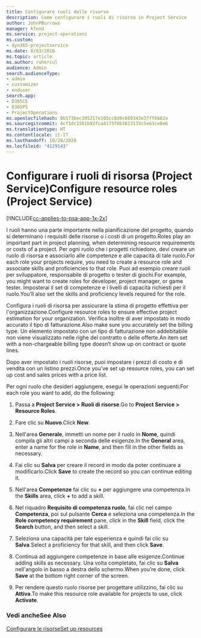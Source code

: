 ```yaml
---
title: Configurare ruoli delle risorse
description: Come configurare i ruoli di risorsa in Project Service
author: JohnPBurrows
manager: kfend
ms.service: project-operations
ms.custom:
- dyn365-projectservice
ms.date: 8/03/2018
ms.topic: article
ms.author: ruhercul
audience: Admin
search.audienceType:
- admin
- customizer
- enduser
search.app:
- D365CE
- D365PS
- ProjectOperations
ms.openlocfilehash: 0b573bec395217e105cc8d9c669343e37ff6662e
ms.sourcegitcommit: 4cf1dc1561b92fca4175f0b3813133c5e63ce8e6
ms.translationtype: HT
ms.contentlocale: it-IT
ms.lasthandoff: 10/28/2020
ms.locfileid: "4129143"
---
```

# <a name="configure-resource-roles-project-service"></a><span data-ttu-id="5032b-103">Configurare i ruoli di risorsa (Project Service)</span><span class="sxs-lookup"><span data-stu-id="5032b-103">Configure resource roles (Project Service)</span></span>

[!INCLUDE[cc-applies-to-psa-app-1x-2x](../includes/cc-applies-to-psa-app-1x-2x.md)]

<span data-ttu-id="5032b-104">I ruoli hanno una parte importante nella pianificazione del progetto, quando si determinano i requisiti delle risorse o i costi di un progetto.</span><span class="sxs-lookup"><span data-stu-id="5032b-104">Roles play an important part in project planning, when determining resource requirements or costs of a project.</span></span> <span data-ttu-id="5032b-105">Per ogni ruolo che i progetti richiedono, devi creare un ruolo di risorsa e associarlo alle competenze e alle capacità di tale ruolo.</span><span class="sxs-lookup"><span data-stu-id="5032b-105">For each role your projects require, you need to create a resource role and associate skills and proficiencies to that role.</span></span> <span data-ttu-id="5032b-106">Puoi ad esempio creare ruoli per sviluppatore, responsabile di progetto o tester di giochi.</span><span class="sxs-lookup"><span data-stu-id="5032b-106">For example, you might want to create roles for developer, project manager, or game tester.</span></span> <span data-ttu-id="5032b-107">Imposterai il set di competenze e i livelli di capacità richiesti per il ruolo.</span><span class="sxs-lookup"><span data-stu-id="5032b-107">You’ll also set the skills and proficiency levels required for the role.</span></span>  
  
 <span data-ttu-id="5032b-108">Configura i ruoli di risorsa per assicurare la stima di progetto effettiva per l'organizzazione.</span><span class="sxs-lookup"><span data-stu-id="5032b-108">Configure resource roles to ensure effective project estimation for your organization.</span></span>  <span data-ttu-id="5032b-109">Verifica inoltre di aver impostato in modo accurato il tipo di fatturazione.</span><span class="sxs-lookup"><span data-stu-id="5032b-109">Also make sure you accurately set the billing type.</span></span> <span data-ttu-id="5032b-110">Un elemento impostato con un tipo di fatturazione non addebitabile non viene visualizzato nelle righe del contratto o delle offerte.</span><span class="sxs-lookup"><span data-stu-id="5032b-110">An item set with a non-chargeable billing type doesn’t show up on contract or quote lines.</span></span>  
  
 <span data-ttu-id="5032b-111">Dopo aver impostato i ruoli risorse, puoi impostare i prezzi di costo e di vendita con un listino prezzi.</span><span class="sxs-lookup"><span data-stu-id="5032b-111">Once you’ve set up resource roles, you can set up cost and sales prices with a price list.</span></span>  
  
 <span data-ttu-id="5032b-112">Per ogni ruolo che desideri aggiungere, esegui le operazioni seguenti:</span><span class="sxs-lookup"><span data-stu-id="5032b-112">For each role you want to add, do the following:</span></span>  
  
1.  <span data-ttu-id="5032b-113">Passa a **Project Service > Ruoli di risorse**.</span><span class="sxs-lookup"><span data-stu-id="5032b-113">Go to **Project Service > Resource Roles**.</span></span>  
  
2.  <span data-ttu-id="5032b-114">Fare clic su **Nuovo**.</span><span class="sxs-lookup"><span data-stu-id="5032b-114">Click **New**.</span></span>  
  
3.  <span data-ttu-id="5032b-115">Nell'area **Generale**, immetti un nome per il ruolo in **Nome**, quindi compila gli altri campi a seconda delle esigenze.</span><span class="sxs-lookup"><span data-stu-id="5032b-115">In the **General** area, enter a name for the role in **Name**, and then fill in the other fields as necessary.</span></span>  
  
4.  <span data-ttu-id="5032b-116">Fai clic su **Salva** per creare il record in modo da poter continuare a modificarlo.</span><span class="sxs-lookup"><span data-stu-id="5032b-116">Click **Save** to create the record so you can continue editing it.</span></span>  
  
5.  <span data-ttu-id="5032b-117">Nell'area **Competenze** fai clic su **+** per aggiungere una competenza.</span><span class="sxs-lookup"><span data-stu-id="5032b-117">In the **Skills** area, click **+** to add a skill.</span></span>  
  
6.  <span data-ttu-id="5032b-118">Nel riquadro **Requisito di competenza ruolo**, fai clic nel campo **Competenza**, poi sul pulsante **Cerca** e seleziona una competenza.</span><span class="sxs-lookup"><span data-stu-id="5032b-118">In the **Role competency requirement** pane, click in the **Skill** field, click the **Search** button, and then select a skill.</span></span>  
  
7.  <span data-ttu-id="5032b-119">Seleziona una capacità per tale esperienza e quindi fai clic su **Salva**.</span><span class="sxs-lookup"><span data-stu-id="5032b-119">Select a proficiency for that skill, and then click **Save**.</span></span>  
  
8.  <span data-ttu-id="5032b-120">Continua ad aggiungere competenze in base alle esigenze.</span><span class="sxs-lookup"><span data-stu-id="5032b-120">Continue adding skills as necessary.</span></span> <span data-ttu-id="5032b-121">Una volta completato, fai clic su **Salva** nell'angolo in basso a destra dello schermo.</span><span class="sxs-lookup"><span data-stu-id="5032b-121">When you’re done, click **Save** at the bottom right corner of the screen.</span></span>  
  
9. <span data-ttu-id="5032b-122">Per rendere questo ruolo risorse per progettare utilizzino, fai clic su **Attiva**.</span><span class="sxs-lookup"><span data-stu-id="5032b-122">To make this resource role available for projects to use, click **Activate**.</span></span>  
  
### <a name="see-also"></a><span data-ttu-id="5032b-123">Vedi anche</span><span class="sxs-lookup"><span data-stu-id="5032b-123">See Also</span></span>  
 [<span data-ttu-id="5032b-124">Configurare le risorse</span><span class="sxs-lookup"><span data-stu-id="5032b-124">Set up resources</span></span>](../psa/set-up-resources.md)
